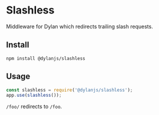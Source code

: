 # Slashless

Middleware for Dylan which redirects trailing slash requests.

## Install

`npm install @dylanjs/slashless`

## Usage

``` js
const slashless = require('@dylanjs/slashless');
app.use(slashless());
```

`/foo/` redirects to `/foo`.
